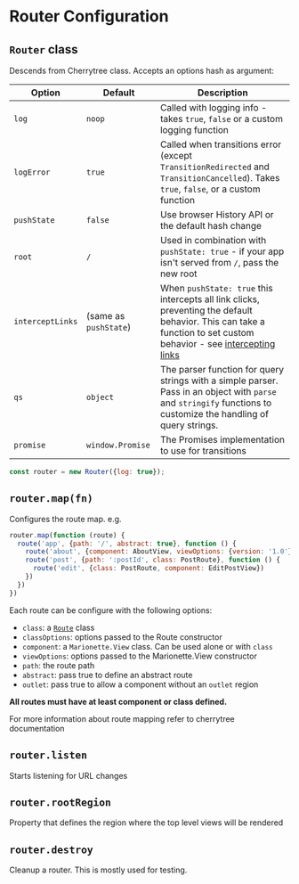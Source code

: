 # Router Configuration

## `Router` class
  
 Descends from Cherrytree class. Accepts an options hash as argument:

| Option | Default | Description |
|--------|---------|-------------|
| `log`  | `noop` | Called with logging info - takes `true`, `false` or a custom logging function |
| `logError` | `true` | Called when transitions error (except `TransitionRedirected` and `TransitionCancelled`). Takes `true`, `false`, or a custom function |
| `pushState` | `false` | Use browser History API or the default hash change |
| `root` | `/` | Used in combination with `pushState: true` - if your app isn't served from `/`, pass the new root |
| `interceptLinks` | (same as `pushState`) | When `pushState: true` this intercepts all link clicks, preventing the default behavior. This can take a function to set custom behavior - see [intercepting links](#intercepting-links) |
| `qs` | `object` | The parser function for query strings with a simple parser. Pass in an object with `parse` and `stringify` functions to customize the handling of query strings. |
| `promise` | `window.Promise` | The Promises implementation to use for transitions |


```js
const router = new Router({log: true});
```

## `router.map(fn)`

Configures the route map. e.g.

```js
router.map(function (route) {
  route('app', {path: '/', abstract: true}, function () {
    route('about', {component: AboutView, viewOptions: {version: '1.0'}})
    route('post', {path: ':postId', class: PostRoute}, function () {
      route('edit', {class: PostRoute, component: EditPostView})
    })
  })
})
```

Each route can be configure with the following options:

 * `class`: a [`Route`](./route.md) class
 * `classOptions`: options passed to the Route constructor
 * `component`: a `Marionette.View` class. Can be used alone or with `class`
 * `viewOptions`: options passed to the Marionette.View constructor
 * `path`: the route path
 * `abstract`: pass true to define an abstract route
 * `outlet`: pass true to allow a component without an `outlet` region

**All routes must have at least component or class defined.**

For more information about route mapping refer to cherrytree documentation

## `router.listen`

 Starts listening for URL changes

## `router.rootRegion`

 Property that defines the region where the top level views will be rendered

## `router.destroy`

  Cleanup a router. This is mostly used for testing.
